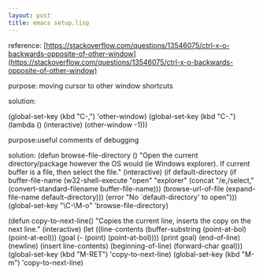 ```yaml
---
layout: post
title: emacs setup,lisp
---
```

reference: [https://stackoverflow.com/questions/13546075/ctrl-x-o-backwards-opposite-of-other-window](https://stackoverflow.com/questions/13546075/ctrl-x-o-backwards-opposite-of-other-window)

purpose: moving cursor to other window shortcuts

solution:

(global-set-key (kbd "C-,") 'other-window)
(global-set-key (kbd "C-.") (lambda () 
                          (interactive)
                          (other-window -1)))
 
 
purpose:useful comments of debugging

solution:
(defun browse-file-directory ()
  "Open the current directory/package however the OS would (ie Windows explorer).
   If current buffer is a file, then select the file."
  (interactive)
  (if default-directory
      (if buffer-file-name
          (w32-shell-execute 
           "open" "explorer"
           (concat "/e,/select," (convert-standard-filename buffer-file-name)))
          (browse-url-of-file (expand-file-name default-directory)))
    (error "No `default-directory' to open")))
(global-set-key "\C-\M-o" 'browse-file-directory)

(defun copy-to-next-line()
  "Copies the current line, inserts the copy on the next line."
  (interactive)
  (let ((line-contents (buffer-substring (point-at-bol) (point-at-eol)))
      (goal (- (point) (point-at-bol))))
  (print goal)
  (end-of-line)
  (newline)
  (insert line-contents)
  (beginning-of-line)
  (forward-char goal)))
(global-set-key (kbd "M-RET") 'copy-to-next-line)
(global-set-key (kbd "M-m") 'copy-to-next-line)

